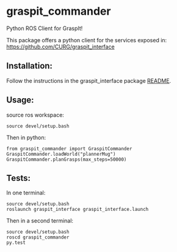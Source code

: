 graspit_commander
=================
Python ROS Client for GraspIt!

This package offers a python client for the services exposed in:
https://github.com/CURG/graspit_interface

Installation:
----------------------------
Follow the instructions in the graspit_interface package [README](https://github.com/CURG/graspit_interface).

Usage:
------------------------
source ros workspace:
```
source devel/setup.bash
```

Then in python:
```
from graspit_commander import GraspitCommander
GraspitCommander.loadWorld("plannerMug")
GraspitCommander.planGrasps(max_steps=50000)
```

Tests:
-------------
In one terminal:
```
source devel/setup.bash
roslaunch graspit_interface graspit_interface.launch
```
Then in a second terminal:
```
source devel/setup.bash
roscd graspit_commander
py.test
```
